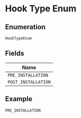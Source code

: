 
# Hook Type Enum

## Enumeration

`HookTypeEnum`

## Fields

| Name |
|  --- |
| `PRE_INSTALLATION` |
| `POST_INSTALLATION` |

## Example

```
PRE_INSTALLATION
```

